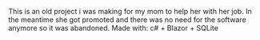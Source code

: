 This is an old project i was making for my mom to help her with her job. In the meantime she got promoted and there was no need for the software anymore so it was abandoned.
Made with: c# + Blazor + SQLite